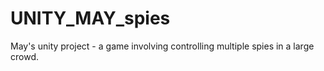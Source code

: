 # UNITY_MAY_spies
May's unity project - a game involving controlling multiple spies in a large crowd.
